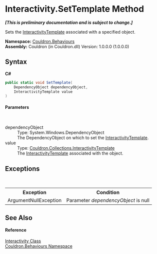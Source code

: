 # Interactivity.SetTemplate Method 
 _**\[This is preliminary documentation and is subject to change.\]**_

Sets the <a href="T_Couldron_Collections_InteractivityTemplate">InteractivityTemplate</a> associated with a specified object.

**Namespace:**&nbsp;<a href="N_Couldron_Behaviours">Couldron.Behaviours</a><br />**Assembly:**&nbsp;Couldron (in Couldron.dll) Version: 1.0.0.0 (1.0.0.0)

## Syntax

**C#**<br />
``` C#
public static void SetTemplate(
	DependencyObject dependencyObject,
	InteractivityTemplate value
)
```


#### Parameters
&nbsp;<dl><dt>dependencyObject</dt><dd>Type: System.Windows.DependencyObject<br />The DependencyObject on which to set the <a href="T_Couldron_Collections_InteractivityTemplate">InteractivityTemplate</a>.</dd><dt>value</dt><dd>Type: <a href="T_Couldron_Collections_InteractivityTemplate">Couldron.Collections.InteractivityTemplate</a><br />The <a href="T_Couldron_Collections_InteractivityTemplate">InteractivityTemplate</a> associated with the object.</dd></dl>

## Exceptions
&nbsp;<table><tr><th>Exception</th><th>Condition</th></tr><tr><td>ArgumentNullException</td><td>Parameter *dependencyObject* is null</td></tr></table>

## See Also


#### Reference
<a href="T_Couldron_Behaviours_Interactivity">Interactivity Class</a><br /><a href="N_Couldron_Behaviours">Couldron.Behaviours Namespace</a><br />